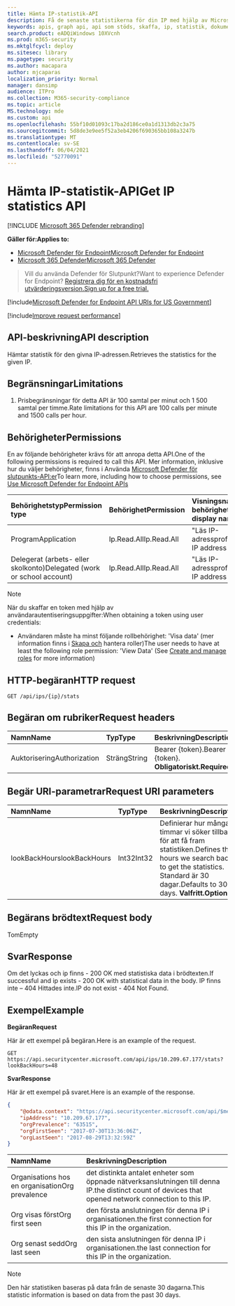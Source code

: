 ```yaml
---
title: Hämta IP-statistik-API
description: Få de senaste statistikerna för din IP med hjälp av Microsoft Defender för Endpoint.
keywords: apis, graph api, api som stöds, skaffa, ip, statistik, dokumentation
search.product: eADQiWindows 10XVcnh
ms.prod: m365-security
ms.mktglfcycl: deploy
ms.sitesec: library
ms.pagetype: security
ms.author: macapara
author: mjcaparas
localization_priority: Normal
manager: dansimp
audience: ITPro
ms.collection: M365-security-compliance
ms.topic: article
MS.technology: mde
ms.custom: api
ms.openlocfilehash: 55bf10d01093c17ba2d186ce0a1d1313db2c3a75
ms.sourcegitcommit: 5d8de3e9ee5f52a3eb4206f690365bb108a3247b
ms.translationtype: MT
ms.contentlocale: sv-SE
ms.lasthandoff: 06/04/2021
ms.locfileid: "52770091"
---
```

# <a name="get-ip-statistics-api"></a><span data-ttu-id="d4363-104">Hämta IP-statistik-API</span><span class="sxs-lookup"><span data-stu-id="d4363-104">Get IP statistics API</span></span>

[!INCLUDE [Microsoft 365 Defender rebranding](../../includes/microsoft-defender.md)]

<span data-ttu-id="d4363-105">**Gäller för:**</span><span class="sxs-lookup"><span data-stu-id="d4363-105">**Applies to:**</span></span>
- [<span data-ttu-id="d4363-106">Microsoft Defender för Endpoint</span><span class="sxs-lookup"><span data-stu-id="d4363-106">Microsoft Defender for Endpoint</span></span>](https://go.microsoft.com/fwlink/p/?linkid=2154037)
- [<span data-ttu-id="d4363-107">Microsoft 365 Defender</span><span class="sxs-lookup"><span data-stu-id="d4363-107">Microsoft 365 Defender</span></span>](https://go.microsoft.com/fwlink/?linkid=2118804)

> <span data-ttu-id="d4363-108">Vill du använda Defender för Slutpunkt?</span><span class="sxs-lookup"><span data-stu-id="d4363-108">Want to experience Defender for Endpoint?</span></span> [<span data-ttu-id="d4363-109">Registrera dig för en kostnadsfri utvärderingsversion.</span><span class="sxs-lookup"><span data-stu-id="d4363-109">Sign up for a free trial.</span></span>](https://www.microsoft.com/microsoft-365/windows/microsoft-defender-atp?ocid=docs-wdatp-exposedapis-abovefoldlink) 

[!include[Microsoft Defender for Endpoint API URIs for US Government](../../includes/microsoft-defender-api-usgov.md)]

[!include[Improve request performance](../../includes/improve-request-performance.md)]

## <a name="api-description"></a><span data-ttu-id="d4363-110">API-beskrivning</span><span class="sxs-lookup"><span data-stu-id="d4363-110">API description</span></span>
<span data-ttu-id="d4363-111">Hämtar statistik för den givna IP-adressen.</span><span class="sxs-lookup"><span data-stu-id="d4363-111">Retrieves the statistics for the given IP.</span></span>

## <a name="limitations"></a><span data-ttu-id="d4363-112">Begränsningar</span><span class="sxs-lookup"><span data-stu-id="d4363-112">Limitations</span></span>
1. <span data-ttu-id="d4363-113">Prisbegränsningar för detta API är 100 samtal per minut och 1 500 samtal per timme.</span><span class="sxs-lookup"><span data-stu-id="d4363-113">Rate limitations for this API are 100 calls per minute and 1500 calls per hour.</span></span>

## <a name="permissions"></a><span data-ttu-id="d4363-114">Behörigheter</span><span class="sxs-lookup"><span data-stu-id="d4363-114">Permissions</span></span>
<span data-ttu-id="d4363-115">En av följande behörigheter krävs för att anropa detta API.</span><span class="sxs-lookup"><span data-stu-id="d4363-115">One of the following permissions is required to call this API.</span></span> <span data-ttu-id="d4363-116">Mer information, inklusive hur du väljer behörigheter, finns i Använda [Microsoft Defender för slutpunkts-API:er](apis-intro.md)</span><span class="sxs-lookup"><span data-stu-id="d4363-116">To learn more, including how to choose permissions, see [Use Microsoft Defender for Endpoint APIs](apis-intro.md)</span></span>

<span data-ttu-id="d4363-117">Behörighetstyp</span><span class="sxs-lookup"><span data-stu-id="d4363-117">Permission type</span></span> |   <span data-ttu-id="d4363-118">Behörighet</span><span class="sxs-lookup"><span data-stu-id="d4363-118">Permission</span></span>  |   <span data-ttu-id="d4363-119">Visningsnamn för behörighet</span><span class="sxs-lookup"><span data-stu-id="d4363-119">Permission display name</span></span>
:---|:---|:---
<span data-ttu-id="d4363-120">Program</span><span class="sxs-lookup"><span data-stu-id="d4363-120">Application</span></span> |   <span data-ttu-id="d4363-121">Ip.Read.All</span><span class="sxs-lookup"><span data-stu-id="d4363-121">Ip.Read.All</span></span> |   <span data-ttu-id="d4363-122">"Läs IP-adressprofiler"</span><span class="sxs-lookup"><span data-stu-id="d4363-122">'Read IP address profiles'</span></span>
<span data-ttu-id="d4363-123">Delegerat (arbets- eller skolkonto)</span><span class="sxs-lookup"><span data-stu-id="d4363-123">Delegated (work or school account)</span></span> | <span data-ttu-id="d4363-124">Ip.Read.All</span><span class="sxs-lookup"><span data-stu-id="d4363-124">Ip.Read.All</span></span> |  <span data-ttu-id="d4363-125">"Läs IP-adressprofiler"</span><span class="sxs-lookup"><span data-stu-id="d4363-125">'Read IP address profiles'</span></span>

>[!NOTE]
> <span data-ttu-id="d4363-126">När du skaffar en token med hjälp av användarautentiseringsuppgifter:</span><span class="sxs-lookup"><span data-stu-id="d4363-126">When obtaining a token using user credentials:</span></span>
>- <span data-ttu-id="d4363-127">Användaren måste ha minst följande rollbehörighet: 'Visa data' (mer information finns i [Skapa och](user-roles.md) hantera roller)</span><span class="sxs-lookup"><span data-stu-id="d4363-127">The user needs to have at least the following role permission: 'View Data' (See [Create and manage roles](user-roles.md) for more information)</span></span>

## <a name="http-request"></a><span data-ttu-id="d4363-128">HTTP-begäran</span><span class="sxs-lookup"><span data-stu-id="d4363-128">HTTP request</span></span>

```http
GET /api/ips/{ip}/stats
```

## <a name="request-headers"></a><span data-ttu-id="d4363-129">Begäran om rubriker</span><span class="sxs-lookup"><span data-stu-id="d4363-129">Request headers</span></span>

<span data-ttu-id="d4363-130">Namn</span><span class="sxs-lookup"><span data-stu-id="d4363-130">Name</span></span> | <span data-ttu-id="d4363-131">Typ</span><span class="sxs-lookup"><span data-stu-id="d4363-131">Type</span></span> | <span data-ttu-id="d4363-132">Beskrivning</span><span class="sxs-lookup"><span data-stu-id="d4363-132">Description</span></span>
:---|:---|:---
<span data-ttu-id="d4363-133">Auktorisering</span><span class="sxs-lookup"><span data-stu-id="d4363-133">Authorization</span></span> | <span data-ttu-id="d4363-134">Sträng</span><span class="sxs-lookup"><span data-stu-id="d4363-134">String</span></span> | <span data-ttu-id="d4363-135">Bearer {token}.</span><span class="sxs-lookup"><span data-stu-id="d4363-135">Bearer {token}.</span></span> <span data-ttu-id="d4363-136">**Obligatoriskt.**</span><span class="sxs-lookup"><span data-stu-id="d4363-136">**Required**.</span></span>

## <a name="request-uri-parameters"></a><span data-ttu-id="d4363-137">Begär URI-parametrar</span><span class="sxs-lookup"><span data-stu-id="d4363-137">Request URI parameters</span></span>

<span data-ttu-id="d4363-138">Namn</span><span class="sxs-lookup"><span data-stu-id="d4363-138">Name</span></span> | <span data-ttu-id="d4363-139">Typ</span><span class="sxs-lookup"><span data-stu-id="d4363-139">Type</span></span> | <span data-ttu-id="d4363-140">Beskrivning</span><span class="sxs-lookup"><span data-stu-id="d4363-140">Description</span></span>
:---|:---|:---
<span data-ttu-id="d4363-141">lookBackHours</span><span class="sxs-lookup"><span data-stu-id="d4363-141">lookBackHours</span></span> | <span data-ttu-id="d4363-142">Int32</span><span class="sxs-lookup"><span data-stu-id="d4363-142">Int32</span></span> | <span data-ttu-id="d4363-143">Definierar hur många timmar vi söker tillbaka för att få fram statistiken.</span><span class="sxs-lookup"><span data-stu-id="d4363-143">Defines the hours we search back to get the statistics.</span></span> <span data-ttu-id="d4363-144">Standard är 30 dagar.</span><span class="sxs-lookup"><span data-stu-id="d4363-144">Defaults to 30 days.</span></span> <span data-ttu-id="d4363-145">**Valfritt.**</span><span class="sxs-lookup"><span data-stu-id="d4363-145">**Optional**.</span></span>

## <a name="request-body"></a><span data-ttu-id="d4363-146">Begärans brödtext</span><span class="sxs-lookup"><span data-stu-id="d4363-146">Request body</span></span>
<span data-ttu-id="d4363-147">Tom</span><span class="sxs-lookup"><span data-stu-id="d4363-147">Empty</span></span>

## <a name="response"></a><span data-ttu-id="d4363-148">Svar</span><span class="sxs-lookup"><span data-stu-id="d4363-148">Response</span></span>
<span data-ttu-id="d4363-149">Om det lyckas och ip finns - 200 OK med statistiska data i brödtexten.</span><span class="sxs-lookup"><span data-stu-id="d4363-149">If successful and ip exists - 200 OK with statistical data in the body.</span></span> <span data-ttu-id="d4363-150">IP finns inte – 404 Hittades inte.</span><span class="sxs-lookup"><span data-stu-id="d4363-150">IP do not exist - 404 Not Found.</span></span>


## <a name="example"></a><span data-ttu-id="d4363-151">Exempel</span><span class="sxs-lookup"><span data-stu-id="d4363-151">Example</span></span>

<span data-ttu-id="d4363-152">**Begäran**</span><span class="sxs-lookup"><span data-stu-id="d4363-152">**Request**</span></span>

<span data-ttu-id="d4363-153">Här är ett exempel på begäran.</span><span class="sxs-lookup"><span data-stu-id="d4363-153">Here is an example of the request.</span></span>

```http
GET https://api.securitycenter.microsoft.com/api/ips/10.209.67.177/stats?lookBackHours=48
```

<span data-ttu-id="d4363-154">**Svar**</span><span class="sxs-lookup"><span data-stu-id="d4363-154">**Response**</span></span>

<span data-ttu-id="d4363-155">Här är ett exempel på svaret.</span><span class="sxs-lookup"><span data-stu-id="d4363-155">Here is an example of the response.</span></span>


```json
{
    "@odata.context": "https://api.securitycenter.microsoft.com/api/$metadata#microsoft.windowsDefenderATP.api.InOrgIPStats",
    "ipAddress": "10.209.67.177",
    "orgPrevalence": "63515",
    "orgFirstSeen": "2017-07-30T13:36:06Z",
    "orgLastSeen": "2017-08-29T13:32:59Z"
}
```


| <span data-ttu-id="d4363-156">Namn</span><span class="sxs-lookup"><span data-stu-id="d4363-156">Name</span></span> | <span data-ttu-id="d4363-157">Beskrivning</span><span class="sxs-lookup"><span data-stu-id="d4363-157">Description</span></span> |
| :--- | :---------- |
| <span data-ttu-id="d4363-158">Organisations hos en organisation</span><span class="sxs-lookup"><span data-stu-id="d4363-158">Org prevalence</span></span> | <span data-ttu-id="d4363-159">det distinkta antalet enheter som öppnade nätverksanslutningen till denna IP.</span><span class="sxs-lookup"><span data-stu-id="d4363-159">the distinct count of devices that opened network connection to this IP.</span></span> |
| <span data-ttu-id="d4363-160">Org visas först</span><span class="sxs-lookup"><span data-stu-id="d4363-160">Org first seen</span></span> | <span data-ttu-id="d4363-161">den första anslutningen för denna IP i organisationen.</span><span class="sxs-lookup"><span data-stu-id="d4363-161">the first connection for this IP in the organization.</span></span> |
| <span data-ttu-id="d4363-162">Org senast sedd</span><span class="sxs-lookup"><span data-stu-id="d4363-162">Org last seen</span></span>  | <span data-ttu-id="d4363-163">den sista anslutningen för denna IP i organisationen.</span><span class="sxs-lookup"><span data-stu-id="d4363-163">the last connection for this IP in the organization.</span></span> |

> [!NOTE]
> <span data-ttu-id="d4363-164">Den här statistiken baseras på data från de senaste 30 dagarna.</span><span class="sxs-lookup"><span data-stu-id="d4363-164">This statistic information is based on data from the past 30 days.</span></span> 
